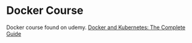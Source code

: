 # Docker Course

Docker course found on udemy. [Docker and Kubernetes: The Complete Guide](https://www.udemy.com/course/docker-and-kubernetes-the-complete-guide)
